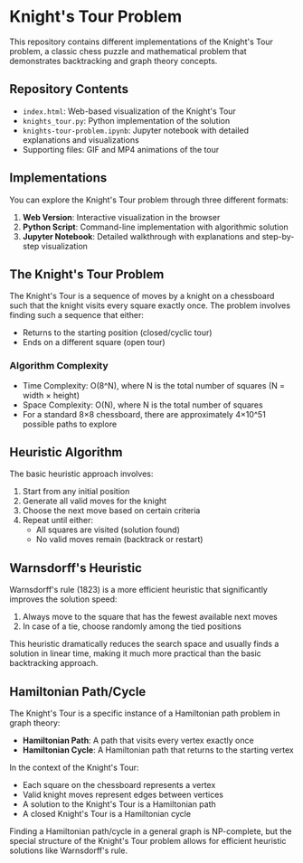 # Knight's Tour Problem

This repository contains different implementations of the Knight's Tour problem, a classic chess puzzle and mathematical problem that demonstrates backtracking and graph theory concepts.

## Repository Contents

- `index.html`: Web-based visualization of the Knight's Tour
- `knights_tour.py`: Python implementation of the solution
- `knights-tour-problem.ipynb`: Jupyter notebook with detailed explanations and visualizations
- Supporting files: GIF and MP4 animations of the tour

## Implementations

You can explore the Knight's Tour problem through three different formats:
1. **Web Version**: Interactive visualization in the browser
2. **Python Script**: Command-line implementation with algorithmic solution
3. **Jupyter Notebook**: Detailed walkthrough with explanations and step-by-step visualization

## The Knight's Tour Problem

The Knight's Tour is a sequence of moves by a knight on a chessboard such that the knight visits every square exactly once. The problem involves finding such a sequence that either:
- Returns to the starting position (closed/cyclic tour)
- Ends on a different square (open tour)

### Algorithm Complexity

- Time Complexity: O(8^N), where N is the total number of squares (N = width × height)
- Space Complexity: O(N), where N is the total number of squares
- For a standard 8×8 chessboard, there are approximately 4×10^51 possible paths to explore

## Heuristic Algorithm

The basic heuristic approach involves:
1. Start from any initial position
2. Generate all valid moves for the knight
3. Choose the next move based on certain criteria
4. Repeat until either:
   - All squares are visited (solution found)
   - No valid moves remain (backtrack or restart)

## Warnsdorff's Heuristic

Warnsdorff's rule (1823) is a more efficient heuristic that significantly improves the solution speed:
1. Always move to the square that has the fewest available next moves
2. In case of a tie, choose randomly among the tied positions

This heuristic dramatically reduces the search space and usually finds a solution in linear time, making it much more practical than the basic backtracking approach.

## Hamiltonian Path/Cycle

The Knight's Tour is a specific instance of a Hamiltonian path problem in graph theory:
- **Hamiltonian Path**: A path that visits every vertex exactly once
- **Hamiltonian Cycle**: A Hamiltonian path that returns to the starting vertex

In the context of the Knight's Tour:
- Each square on the chessboard represents a vertex
- Valid knight moves represent edges between vertices
- A solution to the Knight's Tour is a Hamiltonian path
- A closed Knight's Tour is a Hamiltonian cycle

Finding a Hamiltonian path/cycle in a general graph is NP-complete, but the special structure of the Knight's Tour problem allows for efficient heuristic solutions like Warnsdorff's rule.